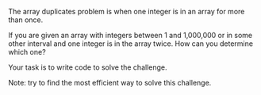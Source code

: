 

The array duplicates problem is when one integer is in an array for more than once.

If you are given an array with integers between 1 and 1,000,000 or in some other interval and one integer is in the array twice. How can you determine which one?

Your task is to write code to solve the challenge.

Note: try to find the most efficient way to solve this challenge.


